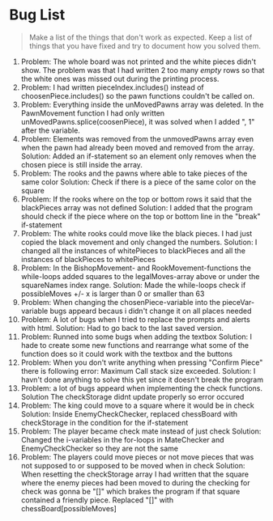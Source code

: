 # Bug List

> Make a list of the things that don't work as expected. Keep a list of things that you have fixed and try to document how you solved them.

1. Problem: The whole board was not printed and the white pieces didn't show. The problem was that I had written 2 too many *empty* rows so that the white ones was missed out during the printing process.
2. Problem: I had written pieceIndex.includes() instead of choosenPiece.includes() so the pawn functions couldn't be called on.
3. Problem: Everything inside the unMovedPawns array was deleted. In the PawnMovement function I had only written unMovedPawns.splice(coosenPiece), it was solved when I added ", 1" after the variable.
4. Problem: Elements was removed from the unmovedPawns array even when the pawn had already been moved and removed from the array.
   Solution: Added an if-statement so an element only removes when the chosen piece is still inside the array.
5. Problem: The rooks and the pawns where able to take pieces of the same color
   Solution: Check if there is a piece of the same color on the square
6. Problem: If the rooks where on the top or bottom rows it said that the blackPieces array was not defined
   Solution: I added that the program should check if the piece where on the top or bottom line in the "break" if-statement
7. Problem: The white rooks could move like the black pieces. I had just copied the black movement and only changed the numbers.
   Solution: I changed all the instances of whitePieces to blackPieces and all the instances of blackPieces to whitePieces
8. Problem: In the BishopMovement- and RookMovement-functions the while-loops added squares to the legalMoves-array above or under the squareNames index range.
   Solution: Made the while-loops check if possibleMoves +/- x is larger than 0 or smaller than 63
9. Problem: When changing the chosenPiece-variable into the pieceVar-variable bugs appeard becaus i didn't change it on all places needed
10. Problem: A lot of bugs when I tried to replace the prompts and alerts with html.
    Solution: Had to go back to the last saved version.
11. Problem: Runned into some bugs when adding the textbox
    Solution: I hade to create some new functions and rearrange what some of the function does so it could work with the textbox and the buttons
12. Problem: When you don't write anything when pressing "Confirm Piece" there is following error: Maximum Call stack size exceeded.
    Solution: I havn't done anything to solve this yet since it doesn't break the program
13. Problem: a lot of bugs appeard when implementing the check functions.
    Solution The checkStorage didnt update properly so error occured
14. Problem: The king could move to a square where it would be in check
    Solution: Inside EnemyCheckChecker, replaced chessBoard with checkStorage in the condition for the if-statement
15. Problem: The player became check mate instead of just check
    Solution: Changed the i-variables in the for-loops in MateChecker and EnemyCheckChecker so they are not the same
16. Problem: The players could move pieces or not move pieces that was not supposed to or supposed to be moved when in check
    Solution: When resetting the checkStorage array I had written that the square where the enemy pieces had been moved to during the checking for check was gonna be "[]" which brakes the program if that square contained a friendly piece. Replaced "[]" with chessBoard[possibleMoves]
